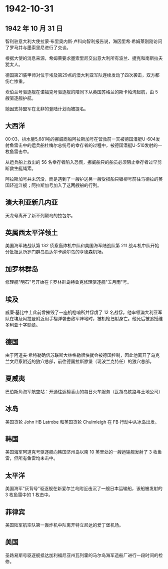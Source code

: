 # 1942-10-31

## 1942 年 10 月 31 日

智利驻意大利大使拉蒙·布里奥内斯·卢科向智利报告说，海因里希·希姆莱刚刚访问了罗马并与墨索里尼进行了交谈。

根据大使的消息来源，希姆莱要求墨索里尼交出意大利所有波兰、捷克和南斯拉夫犹太人。

德国第21装甲师对位于埃及第29点的澳大利亚军队连续发动了四次袭击，双方都伤亡惨重。

坎伯兰号驱逐舰在诺福克号驱逐舰的陪同下从英国苏格兰的斯卡帕湾起航，由 5
艘驱逐舰护航。

她因支持盟军在北非的登陆计划而被提名。

## 大西洋

00:03，排水量5,681吨的挪威商船阿拉斯加号在营救前一天被德国潜艇U-604发射鱼雷击中的运兵船杜梅尔总统号的幸存者的过程中，被德国潜艇U-510发射的一枚鱼雷击中。

从运兵船上救出的 56
名幸存者陷入恐慌，挪威船只的船员必须阻止幸存者过早剪断救生艇绳索。

阿拉斯加号并未沉没，而是遇到了一艘护送另一艘受损船只银柳号前往马德拉的英国轻巡洋舰；阿拉斯加号加入了这两艘船的行列。

## 澳大利亚新几内亚

天龙号离开了新不列颠岛的拉包尔。

## 英属西太平洋领土

美国海军陆战队第 132 侦察轰炸机中队和美国海军陆战队第 211
战斗机中队开始分批抵达所罗门群岛瓜达尔卡纳尔岛的亨德森机场。

## 加罗林群岛

修理舰"明石"号开始在卡罗林群岛特鲁克修理驱逐舰"五月雨"号。

## 埃及

威廉·基比中士此前曾摧毁了一座机枪哨所并俘虏了 12
名战俘。他率领澳大利亚军队在埃及阿拉曼附近用手榴弹袭击敌军阵地时，被机枪扫射身亡。他死后被追授维多利亚十字勋章。

## 德国

由于阿道夫·希特勒确信苏联斯大林格勒很快就会被德国控制，因此他离开了乌克兰文尼察附近的狼穴总部，前往德国拉斯滕堡（现波兰克特任）的狼穴总部。

## 夏威夷

巴伯斯角海军航空站：开通往返檀香山的每日火车服务（瓦胡岛铁路与土地公司）

## 冰岛

美国货轮 John HB Latrobe 和英国货轮 Chulmleigh 在 FB 行动中从冰岛出发。

## 韩国

美国海军阿道克号驱逐舰向韩国济州岛以南 10 英里处的一艘运输舰发射了 3
枚鱼雷，但所有鱼雷均未击中。

## 太平洋

美国海军"灰背号"驱逐舰在新爱尔兰岛附近击沉了一艘日本运输船，该船被发射的
3 枚鱼雷中的 1 枚击中。

## 菲律宾

美国陆军航空队第一轰炸机中队离开特立尼达的爱丁堡机场。

## 美国

圣路易斯号驱逐舰抵达加利福尼亚州瓦列霍的马尔岛海军造船厂进行一段时间的检修。



